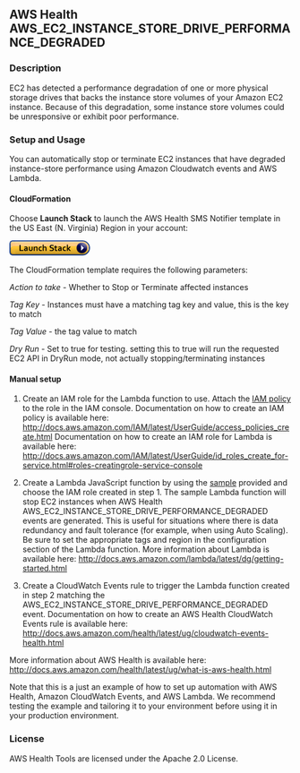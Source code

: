 ## AWS Health AWS_EC2_INSTANCE_STORE_DRIVE_PERFORMANCE_DEGRADED

### Description
EC2 has detected a performance degradation of one or more physical storage drives that backs the instance store volumes of your Amazon EC2 instance. Because of this degradation, some instance store volumes could be unresponsive or exhibit poor performance.

### Setup and Usage
You can automatically stop or terminate EC2 instances that have degraded instance-store performance using Amazon Cloudwatch events and AWS Lambda.

#### CloudFormation
Choose **Launch Stack** to launch the AWS Health SMS Notifier template in the US East (N. Virginia) Region in your account:

[![Launch AWS Health Automated Action](../../images/cloudformation-launch-stack.png)](https://console.aws.amazon.com/cloudformation/home?region=us-east-1#/stacks/new?stackName=SmsNotifier&templateURL=https://s3.amazonaws.com/aws-health-tools/Cloudformation-templates/aa-instance-store-degraded.json)

The CloudFormation template requires the following parameters:

*Action to take* - Whether to Stop or Terminate affected instances

*Tag Key* - Instances must have a matching tag key and value, this is the key to match

*Tag Value* - the tag value to match

*Dry Run* - Set to true for testing. setting this to true will run the requested EC2 API in DryRun mode, not actually stopping/terminating instances

#### Manual setup

1. Create an IAM role for the Lambda function to use. Attach the [IAM policy](IAMPolicy) to the role in the IAM console.
Documentation on how to create an IAM policy is available here: http://docs.aws.amazon.com/IAM/latest/UserGuide/access_policies_create.html
Documentation on how to create an IAM role for Lambda is available here: http://docs.aws.amazon.com/IAM/latest/UserGuide/id_roles_create_for-service.html#roles-creatingrole-service-console

2. Create a Lambda JavaScript function by using the [sample](LambdaFunction.js) provided and choose the IAM role created in step 1. The sample Lambda function will stop EC2 instances when AWS Health AWS_EC2_INSTANCE_STORE_DRIVE_PERFORMANCE_DEGRADED events are generated. This is useful for situations where there is data redundancy and fault tolerance (for example, when using Auto Scaling).  Be sure to set the appropriate tags and region in the configuration section of the Lambda function.
More information about Lambda is available here: http://docs.aws.amazon.com/lambda/latest/dg/getting-started.html

3. Create a CloudWatch Events rule to trigger the Lambda function created in step 2 matching the AWS_EC2_INSTANCE_STORE_DRIVE_PERFORMANCE_DEGRADED event.
Documentation on how to create an AWS Health CloudWatch Events rule is available here: http://docs.aws.amazon.com/health/latest/ug/cloudwatch-events-health.html

More information about AWS Health is available here: http://docs.aws.amazon.com/health/latest/ug/what-is-aws-health.html

Note that this is a just an example of how to set up automation with AWS Health, Amazon CloudWatch Events, and AWS Lambda. We recommend testing the example and tailoring it to your environment before using it in your production environment.

### License
AWS Health Tools are licensed under the Apache 2.0 License.
